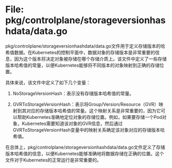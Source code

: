 # File: pkg/controlplane/storageversionhashdata/data.go

pkg/controlplane/storageversionhashdata/data.go文件用于定义存储版本的哈希值数据。在Kubernetes的控制平面中，数据对象的存储版本是非常重要的信息，因为这个版本将决定对象被存储在哪个存储介质上。该文件中定义了一些存储版本哈希值的常量，以便Kubernetes能够将不同版本的对象映射到正确的存储位置。

具体来说，该文件中定义了如下几个变量：

1. NoStorageVersionHash：表示没有存储版本哈希值的常量。

2. GVRToStorageVersionHash：表示将Group/Version/Resource（GVR）映射到其对应的存储版本哈希值的常量。这个映射关系是非常重要的，因为它可以帮助Kubernetes准确地定位对象的存储位置。例如，如果要存储一个Pod对象，Kubernetes需要知道该对象的GVR信息，然后通过GVRToStorageVersionHash变量中的映射关系确定该对象对应的存储版本哈希值。

在总体上，pkg/controlplane/storageversionhashdata/data.go文件定义了存储版本哈希值的信息，以便Kubernetes能够准确地将数据存储在正确的位置。这个文件对于Kubernetes的正常运行是非常重要的。


